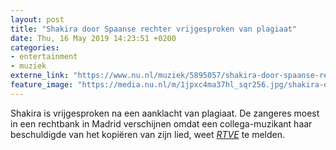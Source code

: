 ```yaml
---
layout: post
title: "Shakira door Spaanse rechter vrijgesproken van plagiaat"
date: Thu, 16 May 2019 14:23:51 +0200
categories: 
- entertainment 
- muziek 
externe_link: "https://www.nu.nl/muziek/5895057/shakira-door-spaanse-rechter-vrijgesproken-van-plagiaat.html"
feature_image: "https://media.nu.nl/m/1jpxc4ma37hl_sqr256.jpg/shakira-door-spaanse-rechter-vrijgesproken-van-plagiaat.jpg"
---
```


Shakira is vrijgesproken na een aanklacht van plagiaat. De zangeres moest in een rechtbank in Madrid verschijnen omdat een collega-muzikant haar beschuldigde van het kopiëren van zijn lied, weet <a href="http://www.rtve.es/noticias/20190516/desestimada-demanda-plagio-contra-shakira-cancion-bicicleta/1939380.shtml" target="_blank"><em>RTVE</em></a> te melden.
